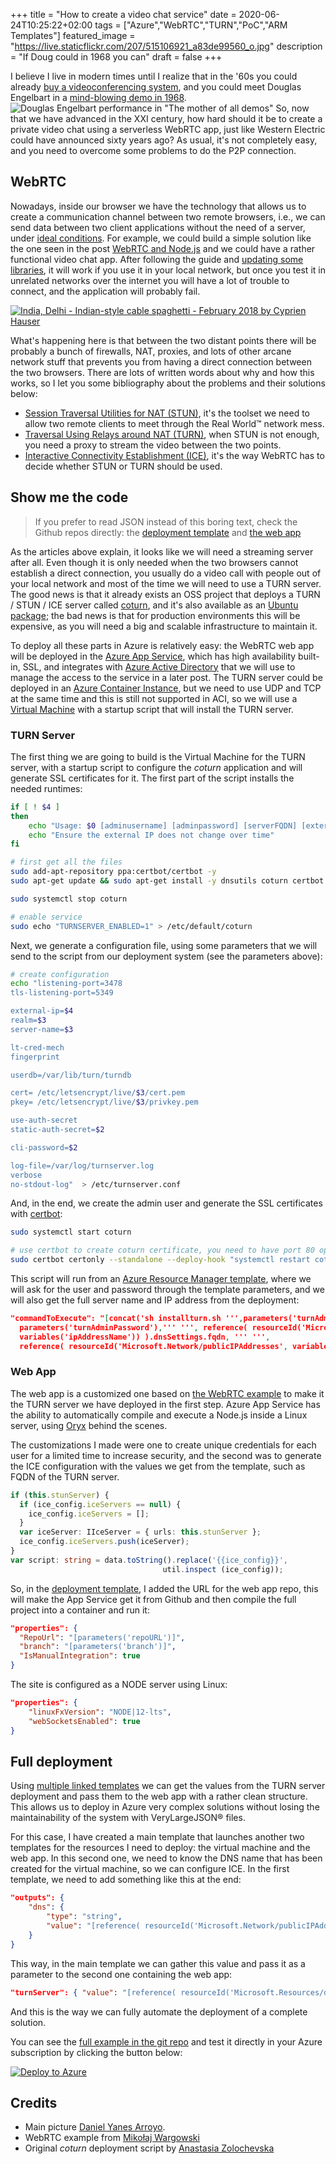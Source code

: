+++
title =  "How to create a video chat service"
date = 2020-06-24T10:25:22+02:00
tags = ["Azure","WebRTC","TURN","PoC","ARM Templates"]
featured_image = "https://live.staticflickr.com/207/515106921_a83de99560_o.jpg"
description = "If Doug could in 1968 you can"
draft = false
+++

I believe I live in modern times until I realize that in the '60s you could already [buy a videoconferencing system][pinkponk], and you could meet Douglas Engelbart in a [mind-blowing demo in 1968][motherofalldemos].
![Douglas Engelbart performance in "The mother of all demos"](/como-montar-videochat/engelbartdemo.png "Doug's shopping list demo")
So, now that we have advanced in the XXI century, how hard should it be to create a private video chat using a serverless WebRTC app, just like Western Electric could have announced sixty years ago? As usual, it's not completely easy, and you need to overcome some problems to do the P2P connection.

## WebRTC

Nowadays, inside our browser we have the technology that allows us to create a communication channel between two remote browsers, i.e., we can send data between two client applications without the need of a server, under [ideal conditions][spherical_cow]. For example, we could build a simple solution like the one seen in the post [WebRTC and Node.js][webrtcdemo] and we could have a rather functional video chat app. After following the guide and [updating some libraries][videochatgit], it will work if you use it in your local network, but once you test it in unrelated networks over the internet you will have a lot of trouble to connect, and the application will probably fail.

[![India, Delhi - Indian-style cable spaghetti - February 2018 by Cyprien Hauser](https://live.staticflickr.com/65535/49204696853_6df9abbc5c_c.jpg)](https://flic.kr/p/2hY3W7i "Where's Wally wire edition?")

What's happening here is that between the two distant points there will be probably a bunch of firewalls, NAT, proxies, and lots of other arcane network stuff that prevents you from having a direct connection between the two browsers. There are lots of written words about why and how this works, so I let you some bibliography about the problems and their solutions below:

* [Session Traversal Utilities for NAT (STUN)][STUN], it's the toolset we need to allow two remote clients to meet through the Real World&trade; network mess.
* [Traversal Using Relays around NAT (TURN)][TURN], when STUN is not enough, you need a proxy to stream the video between the two points.
* [Interactive Connectivity Establishment (ICE)][ICE], it's the way WebRTC has to decide whether STUN or TURN should be used.

## Show me the code

> If you prefer to read JSON instead of this boring text, check the Github repos directly: the [deployment template][videochatgit] and [the web app][webappgit]

As the articles above explain, it looks like we will need a streaming server after all. Even though it is only needed when the two browsers cannot establish a direct connection,
you usually do a video call with people out of your local network and most of the time we will need to use a TURN server. The good news is that it already exists an OSS project that deploys a TURN / STUN / ICE server called [coturn][coturngit], and it's also available as an [Ubuntu package][coturn]; the bad news is that for production environments this will be expensive, as you will need a big and scalable infrastructure to maintain it.

To deploy all these parts in Azure is relatively easy: the WebRTC web app will be deployed in the [Azure App Service][appservice], which has high availability built-in, SSL, and integrates with [Azure Active Directory][aad] that we will use to manage the access to the service in a later post. The TURN server could be deployed in an [Azure Container Instance][aci], but we need to use UDP and TCP at the same time and this is still not supported in ACI, so we will use a [Virtual Machine][vm] with a startup script that will install the TURN server.

### TURN Server

The first thing we are going to build is the Virtual Machine for the TURN server, with a startup script to configure the *coturn* application and will generate SSL certificates for it. The first part of the script installs the needed runtimes:

```bash
if [ ! $4 ]
then
    echo "Usage: $0 [adminusername] [adminpassword] [serverFQDN] [externalip]"
    echo "Ensure the external IP does not change over time"
fi

# first get all the files
sudo add-apt-repository ppa:certbot/certbot -y
sudo apt-get update && sudo apt-get install -y dnsutils coturn certbot

sudo systemctl stop coturn

# enable service
sudo echo "TURNSERVER_ENABLED=1" > /etc/default/coturn
```

Next, we generate a configuration file, using some parameters that we will send to the script from our deployment system (see the parameters above):

```bash
# create configuration
echo "listening-port=3478
tls-listening-port=5349

external-ip=$4
realm=$3
server-name=$3

lt-cred-mech
fingerprint

userdb=/var/lib/turn/turndb

cert= /etc/letsencrypt/live/$3/cert.pem
pkey= /etc/letsencrypt/live/$3/privkey.pem

use-auth-secret
static-auth-secret=$2

cli-password=$2

log-file=/var/log/turnserver.log
verbose
no-stdout-log"  > /etc/turnserver.conf
```

And, in the end, we create the admin user and generate the SSL certificates with [certbot][certbot]:

```bash
sudo systemctl start coturn

# use certbot to create coturn certificate, you need to have port 80 open to allow the certbot to verify
sudo certbot certonly --standalone --deploy-hook "systemctl restart coturn" -d $3 --agree-tos --no-eff-email --register-unsafely-without-email
```

This script will run from an [Azure Resource Manager template][turnserverdeploy], where we will ask for the user and password through the template parameters, and we will also get the full server name and IP address from the deployment:

```json
"commandToExecute": "[concat('sh installturn.sh ''',parameters('turnAdmin'),''' ''',
  parameters('turnAdminPassword'),''' ''', reference( resourceId('Microsoft.Network/publicIPAddresses',
  variables('ipAddressName')) ).dnsSettings.fqdn, ''' ''',
  reference( resourceId('Microsoft.Network/publicIPAddresses', variables('ipAddressName')) ).ipAddress, '''')]"
```

### Web App

The web app is a customized one based on [the WebRTC example][webrtcdemo] to make it the TURN server we have deployed in the first step. Azure App Service has the ability to automatically compile and execute a Node.js inside a Linux server, using [Oryx][oryx] behind the scenes.

The customizations I made were one to create unique credentials for each user for a limited time to increase security, and the second was to generate the ICE configuration with the values we get from the template, such as FQDN of the TURN server.

```Typescript
if (this.stunServer) {
  if (ice_config.iceServers == null) {
    ice_config.iceServers = [];
  }
  var iceServer: IIceServer = { urls: this.stunServer };
  ice_config.iceServers.push(iceServer);
}
var script: string = data.toString().replace('{{ice_config}}',
                                  util.inspect (ice_config));
```

So, in the [deployment template][webappgit], I added the URL for the web app repo, this will make the App Service get it from Github and then compile the full project into a container and run it:

```json
"properties": {
  "RepoUrl": "[parameters('repoURL')]",
  "branch": "[parameters('branch')]",
  "IsManualIntegration": true
}
```

The site is configured as a NODE server using Linux:

```json
"properties": {
    "linuxFxVersion": "NODE|12-lts",
    "webSocketsEnabled": true
}
```

## Full deployment

Using [multiple linked templates][linkedtemplates] we can get the values from the TURN server deployment and pass them to the web app with a rather clean structure. This allows us to deploy in Azure very complex solutions without losing the maintainability of the system with VeryLargeJSON&reg; files.

For this case, I have created a main template that launches another two templates for the resources I need to deploy: the virtual machine and the web app. In this second one, we need to know the DNS name that has been created for the virtual machine, so we can configure ICE. In the first template, we need to add something like this at the end:

```json
"outputs": {
    "dns": {
        "type": "string",
        "value": "[reference( resourceId('Microsoft.Network/publicIPAddresses', variables('ipAddressName')) ).dnsSettings.fqdn]"
    }
}
```

This way, in the main template we can gather this value and pass it as a parameter to the second one containing the web app:

```json
"turnServer": { "value": "[reference( resourceId('Microsoft.Resources/deployments', 'turnserverTemplate') ).outputs.dns.value]" }
```

And this is the way we can fully automate the deployment of a complete solution.

You can see the [full example in the git repo][videochatgit] and test it directly in your Azure subscription by clicking the button below:

[![Deploy to Azure](https://azuredeploy.net/deploybutton.png)](https://portal.azure.com/#create/Microsoft.Template/uri/https%3A%2F%2Fraw.githubusercontent.com%2Fjmservera%2Fvideochat%2Fmain%2Fazuredeploy.json)

## Credits

* Main picture [Daniel Yanes Arroyo][pinkponk].
* WebRTC example from [Mikołaj Wargowski][webrtcdemo]
* Original *coturn* deployment script by [Anastasia Zolochevska][coturnscript]

[motherofalldemos]: https://www.youtube.com/watch?v=M5PgQS3ZBWA&list=PLCGFadV4FqU3flMPLg36d8RFQW65bWsnP
[webrtcdemo]: https://tsh.io/blog/how-to-write-video-chat-app-using-webrtc-and-nodejs/
[STUN]: https://en.wikipedia.org/wiki/STUN
[TURN]: https://en.wikipedia.org/wiki/Traversal_Using_Relays_around_NAT
[ICE]: https://en.wikipedia.org/wiki/Interactive_Connectivity_Establishment
[coturngit]: https://github.com/coturn/coturn
[coturn]: https://packages.ubuntu.com/bionic/coturn "Ubuntu package"
[videochatgit]: https://github.com/jmservera/videochat
[webappgit]: https://github.com/jmservera/videochat-webapp
[Azure]: https://azure.microsoft.com
[pinkponk]: https://www.flickr.com/photos/pinkponk/515106921
[certbot]: https://certbot.eff.org/
[turnserverdeploy]: https://github.com/jmservera/videochat/blob/main/turnserver/azuredeploy.json
[coturnscript]: https://devblogs.microsoft.com/cse/2018/01/29/orchestrating-turn-servers-cloud-deployment/
[spherical_cow]: https://en.wikipedia.org/wiki/Spherical_cow
[appservice]: https://azure.microsoft.com/services/app-service/
[aad]: https://azure.microsoft.com/services/active-directory/
[aci]: https://azure.microsoft.com/services/container-instances/
[vm]: https://azure.microsoft.com/services/virtual-machines/
[oryx]: https://github.com/Microsoft/Oryx
[linkedtemplates]: https://docs.microsoft.com/azure/azure-resource-manager/templates/linked-templates